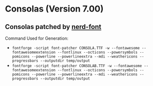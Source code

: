 # Consolas (Version 7.00)
## Consolas patched by [nerd-font](https://github.com/ryanoasis/nerd-fonts)

Command Used for Generation:

- `fontforge -script font-patcher CONSOLA.TTF -w --fontawesome --fontawesomeextension --fontlinux --octicons --powersymbols --pomicons --powerline --powerlineextra --mdi --weathericons --progressbars --outputdir temp/output`
- `fontforge -script font-patcher CONSOLAB.TTF -w --fontawesome --fontawesomeextension --fontlinux --octicons --powersymbols --pomicons --powerline --powerlineextra --mdi --weathericons --progressbars --outputdir temp/output`

